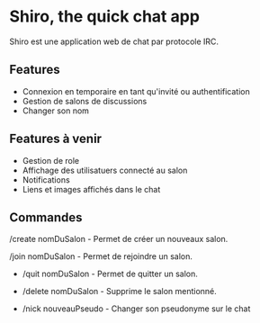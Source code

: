 # Shiro, the quick chat app

Shiro est une application web de chat par protocole IRC. 

## Features

- Connexion en temporaire en tant qu'invité ou authentification
- Gestion de salons de discussions
- Changer son nom

## Features à venir

- Gestion de role
- Affichage des utilisatuers connecté au salon
- Notifications
- Liens et images affichés dans le chat

## Commandes

/create nomDuSalon - Permet de créer un nouveaux salon.

/join nomDuSalon - Permet de rejoindre un salon.
- /quit nomDuSalon - Permet de quitter un salon.
- /delete nomDuSalon - Supprime le salon mentionné.

- /nick nouveauPseudo - Changer son pseudonyme sur le chat
